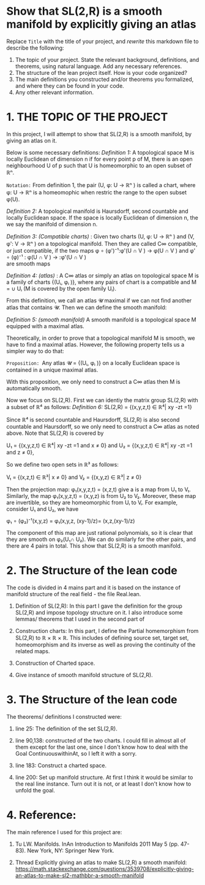 # Show that SL(2,R) is a smooth manifold by explicitly giving an atlas

Replace `Title` with the title of your project, and *rewrite* this markdown file to describe the following:

1. The topic of your project. State the relevant background, definitions, and theorems, using natural language. Add any necessary references.
2. The structure of the lean project itself. How is your code organized?
3. The main definitions you constructed and/or theorems you formalized, and where they can be found in your code.
4. Any other relevant information.

# 1. THE TOPIC OF THE PROJECT
In this project, I will attempt to show that SL(2,R) is a smooth manifold, by giving an atlas on it.

Below is some necessary definitions:
*Definition 1:* A topological space M is locally Euclidean of dimension n if for every point p of M, there is an open neighbourhood U of p such that U is homeomorphic to an open subset of ℝⁿ.

`Notation:` From definition 1, the pair (U, φ: U → ℝⁿ ) is called a chart, where φ: U → ℝⁿ is a homeomophic when restric the range to the open subset φ(U).

*Definition 2:*  A topological manifold is Haursdorff, second countable and locally Euclidean space. If the space is locally Euclidean of dimension n, the we say the manifold of dimension n.

*Definition 3: (Compatible charts)* : Given two charts (U, φ: U → ℝⁿ ) and (V,  φ': V → ℝⁿ ) on a topological manifold. Then they are called C∞ compatible, or just compatible,  if the two maps
φ ∘ (φ')⁻¹:φ'(U ∩ V ) → φ(U ∩ V )              and      φ'  ∘ (φ)⁻¹  : φ(U ∩ V ) → :φ'(U ∩ V )  
are smooth maps

*Definition 4: (atlas)* : A C∞ atlas or simply an atlas on topological space M is a family of charts {(Uᵢ, φᵢ )}, where any pairs of chart is a compatible and M = ∪ Uᵢ (M is covered by the open family Uᵢ).

From this definition, we call an atlas 𝓤 maximal  if we can not find another atlas that contains 𝓤. Then we can define the smooth manifold:

*Definition 5: (smooth manifold)* A smooth manifold is a topological space M equipped with a maximal atlas. 

Theoretically, in order to prove that a topological manifold M is smooth, we have to find a maximal atlas. However, the following property tells us a simpler way to do that:

`Proposition: `Any atlas 𝓤 = {(Uᵢ, φᵢ )} on a locally Euclidean space is contained in a unique maximal atlas.

With this proposition, we only need to construct a C∞ atlas then M is automatically smooth. 

Now we focus on SL(2,R). First we can identiy the matrix group SL(2,R) with a subset of ℝ⁴ as follows: 
*Definition 6:* SL(2,R) = {(x,y,z,t) ∈ ℝ⁴| xy -zt =1}

Since ℝ⁴ is second countable and Haursdorff, SL(2,R) is also second countable and Haursdorff, so we only need to construct a C∞ atlas as noted above. Note that SL(2,R) is covered by 

U₁ = {(x,y,z,t) ∈ ℝ⁴| xy -zt =1 and x ≠ 0}       and  U₂ = {(x,y,z,t) ∈ ℝ⁴| xy -zt =1 and z ≠ 0},

So we define two open sets in ℝ³ as follows: 

V₁ = {(x,z,t) ∈ ℝ³|  x ≠ 0}                        and  V₂ = {(x,y,z) ∈ ℝ³| z ≠ 0}

Then the projection map: φ₁(x,y,z,t) = (x,z,t) give a is a map from U₁ to V₁. Similarly, the map 
φ₁(x,y,z,t) = (x,y,z) is from U₂ to V₂. Moreover, these map are invertible, so they are homeomorphic from Uᵢ to Vᵢ. For example, consider U₁ and U₂, we have 

φ₁ ∘ (φ₂)⁻¹(x,y,z) = φ₁(x,y,z, (xy-1)/z)= (x,z,(xy-1)/z)

The component of this map are just rational polynomials, so it is clear that they are smooth on 
φ₂(U₁∩ U₂). We can do similarly for the other pairs, and there are 4 pairs in total. This show that SL(2,R) is a smooth manifold. 

# 2. The Structure of the lean code 

The code is divided in 4 mains part and it is based on the instance of manifold structure of the real field - the file Real.lean.
1. Definition of SL(2,R): In this part I gave the definition for the group SL(2,R) and impose topology structure on it. I also introduce some lemmas/ theorems that I used in the second part of 

2. Construction charts: In this part, I define the Partial homemorphism from SL(2,R) to ℝ × ℝ × ℝ. This includes of defining source set, target set, homeomorphism and its inverse as well as proving the continuity of the related maps. 

3. Construction of Charted space.

4. Give instance of smooth manifold structure of SL(2,R). 

# 3. The Structure of the lean code 

The theorems/ definitions I constructed were: 
1. line 25: The definition of the set SL(2,R).

2. line 90,138: constructed of the two charts. I could fill in almost all of them except for the last one, since I don't know how to deal with the Goal ContinuouswithinAt, so I left it with a sorry.

3. line 183: Construct a charted space.

4. line 200: Set up manifold structure. At first I think it would be similar to the real line instance. Turn out it is not, or at least I don't know how to unfold the goal. 


# 4. Reference: 

The main reference I used for this project are: 

1. Tu LW. Manifolds. InAn Introduction to Manifolds 2011 May 5 (pp. 47-83). New York, NY: Springer New York.

2. Thread Explicitly giving an atlas to make SL(2,R) a smooth manifold: https://math.stackexchange.com/questions/3539708/explicitly-giving-an-atlas-to-make-sl2-mathbbr-a-smooth-manifold




